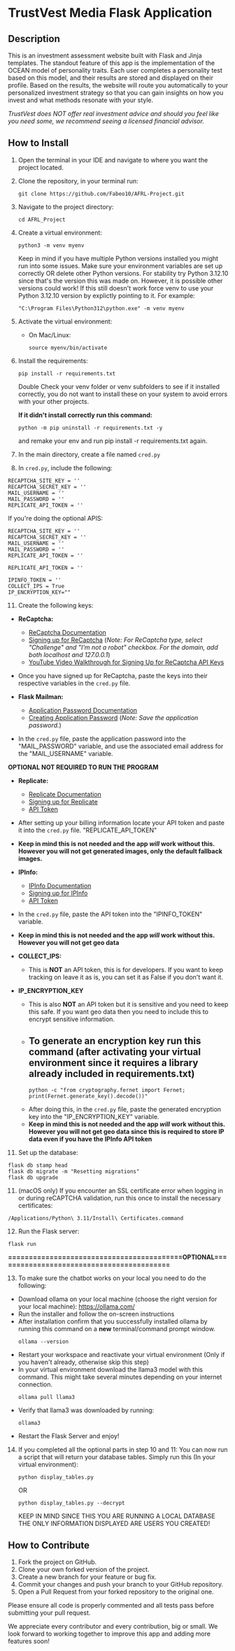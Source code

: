 # TrustVest Media Flask Application

## Description

This is an investment assessment website built with Flask and Jinja templates. The standout feature of this app is the implementation of the OCEAN model of personality traits. Each user completes a personality test based on this model, and their results are stored and displayed on their profile. Based on the results, the website will route you automatically to your personalized investment strategy so that you can gain insights on how you invest and what methods resonate with your style. 

*TrustVest does NOT offer real investment advice and should you feel like you need some, we recommend seeing a licensed financial advisor.*

## How to Install
1. Open the terminal in your IDE and navigate to where you want the project located.

2. Clone the repository, in your terminal run:
   ```
   git clone https://github.com/Fabeo10/AFRL-Project.git
   ```

3. Navigate to the project directory:
   ```
   cd AFRL_Project
   ```

4. Create a virtual environment:
   ```
   python3 -m venv myenv
   ```
   Keep in mind if you have multiple Python versions installed you might run into some issues.
   Make sure your environment variables are set up correctly OR delete other Python versions.
   For stability try Python 3.12.10 since that's the version this was made on. However, it is possible other versions could work! 
   If this still doesn't work force venv to use your Python 3.12.10 version by explictly pointing to it. For example:
   ```
   "C:\Program Files\Python312\python.exe" -m venv myenv
   ```
6. Activate the virtual environment:
   - On Mac/Linux:
     ```
     source myenv/bin/activate
     ```

7. Install the requirements:
   ```
   pip install -r requirements.txt
   ```
   Double Check your venv folder or venv subfolders to see if it installed correctly, you do not want to install these on your system to avoid errors with your other projects.

   **If it didn't install correctly run this command:**
   ```
   python -m pip uninstall -r requirements.txt -y
   ```
   and remake your env and run pip install -r requirements.txt again.
   
9. In the main directory, create a file named `cred.py`

10. In `cred.py`, include the following:
   ```
   RECAPTCHA_SITE_KEY = ''
   RECAPTCHA_SECRET_KEY = ''
   MAIL_USERNAME = ''
   MAIL_PASSWORD = ''
   REPLICATE_API_TOKEN = ''
   ```
   If you're doing the optional APIS:
   ```
   RECAPTCHA_SITE_KEY = ''
   RECAPTCHA_SECRET_KEY = ''
   MAIL_USERNAME = ''
   MAIL_PASSWORD = ''
   REPLICATE_API_TOKEN = ''

   REPLICATE_API_TOKEN = ''

   IPINFO_TOKEN = ''
   COLLECT_IPS = True
   IP_ENCRYPTION_KEY=""
   ```

11. Create the following keys:
   - **ReCaptcha:**
     - [ReCaptcha Documentation](https://cloud.google.com/security/products/recaptcha)
     - [Signing up for ReCaptcha](https://www.google.com/recaptcha/admin/create) (*Note: For ReCaptcha type, select "Challenge" and "I'm not a robot" checkbox. For the domain, add both localhost and 127.0.0.1*)
     - [YouTube Video Walkthrough for Signing Up for ReCaptcha API Keys](https://www.youtube.com/watch?v=KqDW69BSdEo)
   - Once you have signed up for ReCaptcha, paste the keys into their respective variables in the `cred.py` file.

   - **Flask Mailman:**
     - [Application Password Documentation](https://support.google.com/accounts/answer/185833?hl=en)
     - [Creating Application Password](https://myaccount.google.com/apppasswords) (*Note: Save the application password.*)
   - In the `cred.py` file, paste the application password into the "MAIL_PASSWORD" variable, and use the associated email address for the "MAIL_USERNAME" variable.

   **OPTIONAL NOT REQUIRED TO RUN THE PROGRAM**
   - **Replicate:**
      - [Replicate Documentation](https://replicate.com/docs)
      - [Signing up for Replicate](https://replicate.com/signin)
      - [API Token](https://replicate.com/account/api-tokens)
   - After setting up your billing information locate your API token and paste it into the `cred.py` file. "REPLICATE_API_TOKEN"
   - **Keep in mind this is not needed and the app _will_ work without this. However you will not get generated images, only the default fallback images.**

   - **IPInfo:**
      - [IPInfo Documentation](https://ipinfo.io/developers)
      - [Signing up for IPInfo](https://ipinfo.io/signup)
      - [API Token](https://ipinfo.io/dashboard/token)
   -  In the `cred.py` file, paste the API token into the "IPINFO_TOKEN" variable.
   -  **Keep in mind this is not needed and the app _will_ work without this. However you will not get geo data**

   - **COLLECT_IPS:**
      - This is **NOT** an API token, this is for developers. If you want to keep tracking on leave it as is, you can set it as False if you don't want it.

   - **IP_ENCRYPTION_KEY**
      - This is also **NOT** an API token but it is sensitive and you need to keep this safe. If you want geo data then you need to include this to encrypt sensitive information.
      - To generate an encryption key run this command (after activating your virtual environment since it requires a library already included in requirements.txt)
         -
           ```
           python -c "from cryptography.fernet import Fernet; print(Fernet.generate_key().decode())"
           ```
      - After doing this, in the `cred.py` file, paste the generated encryption key into the "IP_ENCRYPTION_KEY" variable.
      - **Keep in mind this is not needed and the app _will_ work without this. However you will not get geo data since this is required to store IP data even if you have the IPInfo API token**

11. Set up the database:
   ```
   flask db stamp head
   flask db migrate -m "Resetting migrations"
   flask db upgrade
   ```

11. (macOS only) If you encounter an SSL certificate error when logging in or during reCAPTCHA validation, run this once to install the necessary certificates:

   ```
   /Applications/Python\ 3.11/Install\ Certificates.command

   ```

12. Run the Flask server:
   ```
   flask run
   ```

**==========================================OPTIONAL==========================================**

13. To make sure the chatbot works on your local you need to do the following:
   - Download ollama on your local machine (choose the right version for your local machine): https://ollama.com/ 
   - Run the installer and follow the on-screen instructions
   - After installation confirm that you successfully installed ollama by running this command on a **new** terminal/command prompt window.
        ```
        ollama --version
        ```
   - Restart your workspace and reactivate your virtual environment (Only if you haven't already, otherwise skip this step)
   - In your virtual environment download the llama3 model with this command. This might take several minutes depending on your internet connection.
        ```
        ollama pull llama3
        ```
   - Verify that llama3 was downloaded by running:
        ```
        ollama3
        ```
   - Restart the Flask Server and enjoy!

14. If you completed all the optional parts in step 10 and 11:
    You can now run a script that will return your database tables.
    Simply run this (In your virtual environment):
    ```
    python display_tables.py
    ```
    OR
    ```
    python display_tables.py --decrypt
    ```
    KEEP IN MIND SINCE THIS YOU ARE RUNNING A LOCAL DATABASE THE ONLY INFORMATION DISPLAYED ARE USERS YOU CREATED!

## How to Contribute

1. Fork the project on GitHub.
2. Clone your own forked version of the project.
3. Create a new branch for your feature or bug fix.
4. Commit your changes and push your branch to your GitHub repository.
5. Open a Pull Request from your forked repository to the original one.

Please ensure all code is properly commented and all tests pass before submitting your pull request.

We appreciate every contributor and every contribution, big or small. We look forward to working together to improve this app and adding more features soon!
